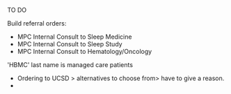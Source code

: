 TO DO

Build referral orders:
- MPC Internal Consult to Sleep Medicine
- MPC Internal Consult to Sleep Study
- MPC Internal Consult to Hematology/Oncology 

'HBMC' last name is managed care patients
- Ordering to UCSD > alternatives to choose from> have to give a reason.
- 